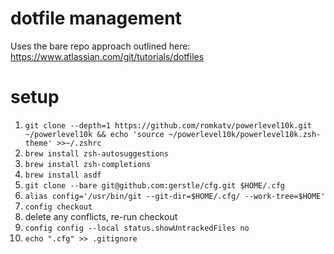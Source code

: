 # dotfile management

Uses the bare repo approach outlined here: https://www.atlassian.com/git/tutorials/dotfiles

# setup

1. `git clone --depth=1 https://github.com/romkatv/powerlevel10k.git ~/powerlevel10k && echo 'source ~/powerlevel10k/powerlevel10k.zsh-theme' >>~/.zshrc`
2. `brew install zsh-autosuggestions`
3. `brew install zsh-completions`
4. `brew install asdf`
5. `git clone --bare git@github.com:gerstle/cfg.git $HOME/.cfg`
6. `alias config='/usr/bin/git --git-dir=$HOME/.cfg/ --work-tree=$HOME'`
7. `config checkout`
8. delete any conflicts, re-run checkout
9. `config config --local status.showUntrackedFiles no`
10. `echo ".cfg" >> .gitignore`
